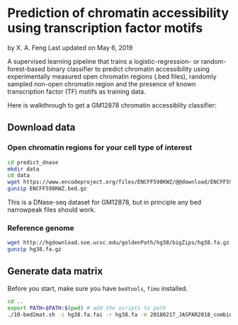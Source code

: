 # Prediction of chromatin accessibility using transcription factor motifs

by X. A. Feng
Last updated on May 6, 2019

A supervised learning pipeline that trains a logistic-regression- or random-forest-based binary classifier to predict chromatin accessibility using experimentally measured open chromatin regions (.bed files), randomly sampled non-open chromatin region and the presence of known transcription factor (TF) motifs as training data.

Here is walkthrough to get a GM12878 chromatin accessiblity classifier:

## Download data

### Open chromatin regions for your cell type of interest

```sh
cd predict_dnase
mkdir data
cd data
wget https://www.encodeproject.org/files/ENCFF598KWZ/@@download/ENCFF598KWZ.bed.gz
gunzip ENCFF598KWZ.bed.gz
```

This is a DNase-seq dataset for GM12878, but in principle any bed narrowpeak files should work.

### Reference genome

```sh
wget http://hgdownload.soe.ucsc.edu/goldenPath/hg38/bigZips/hg38.fa.gz
gunzip hg38.fa.gz
```

## Generate data matrix

Before you start, make sure you have `bedtools`, `fimo` installed.

```sh
cd ..
export PATH=$PATH:$(pwd) # add the scripts to path 
./10-bed2mat.sh -i hg38.fa.fai -r hg38.fa -m 20180217_JASPAR2018_combined_matrices_31015_meme_human_537_TFs.txt -d human_pwm_ids_sorted.txt data/ENCFF598KWZ.bed out
```







